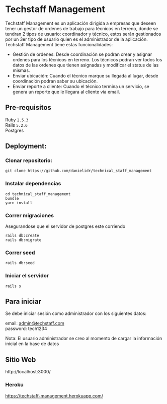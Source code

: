 # Techstaff Management

Techstaff Management es un aplicación dirigida a empresas que deseen tener un gestor de ordenes de trabajo para técnicos en terreno, donde se tendran 2 tipos de usuario: coordinador y técnico, estos serán gestionados por un 3er tipo de usuario quien es el administrador de la aplicación. 
Techstaff Management tiene estas funcionalidades:

- Gestión de ordenes: Desde coordinación se podran crear y asignar ordenes para los técnicos en terreno. Los técnicos podran ver todos los datos de las ordenes que tienen asignadas y modificar el status de las mismas.
- Enviar ubicación: Cuando el técnico marque su llegada al lugar, desde coordinación podran saber su ubicación.
- Enviar reporte a cliente: Cuando el técnico termina un servicio, se genera un reporte que le llegara al cliente via email.

## Pre-requisitos
Ruby `2.5.3`<br/>
Rails `5.2.6`<br/>
Postgres

## Deployment:

### Clonar repositorio:
```
git clone https://github.com/danielidr/technical_staff_management
```

### Instalar dependencias
```
cd technical_staff_management
bundle
yarn install
```

### Correr migraciones
Asegurandose que el servidor de postgres este corriendo
```
rails db:create
rails db:migrate
```
### Correr seed
```
rails db:seed
```
### Iniciar el servidor
```
rails s
```

## Para iniciar

Se debe iniciar sesión como administrador con los siguientes datos:

email: admin@techstaff.com<br/>
password: tech1234

Nota: El usuario administrador se creo al momento de cargar la información inicial en la base de datos


## Sitio Web
http://localhost:3000/

### Heroku
https://techstaff-management.herokuapp.com/